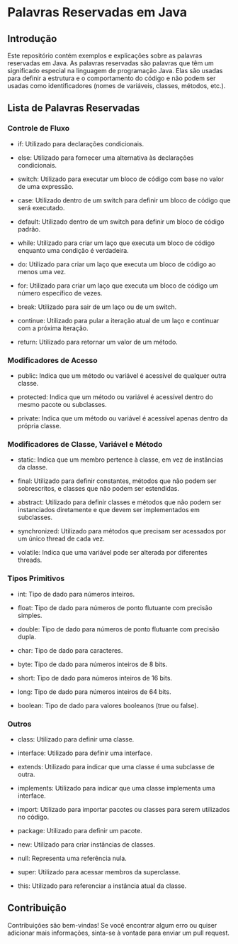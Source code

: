 # Palavras Reservadas em Java
## Introdução
Este repositório contém exemplos e explicações sobre as palavras reservadas em Java. As palavras reservadas são palavras que têm um significado especial na linguagem de programação Java. Elas são usadas para definir a estrutura e o comportamento do código e não podem ser usadas como identificadores (nomes de variáveis, classes, métodos, etc.).

## Lista de Palavras Reservadas
### Controle de Fluxo
- if: Utilizado para declarações condicionais.

- else: Utilizado para fornecer uma alternativa às declarações condicionais.

- switch: Utilizado para executar um bloco de código com base no valor de uma expressão.

- case: Utilizado dentro de um switch para definir um bloco de código que será executado.

- default: Utilizado dentro de um switch para definir um bloco de código padrão.

- while: Utilizado para criar um laço que executa um bloco de código enquanto uma condição é verdadeira.

- do: Utilizado para criar um laço que executa um bloco de código ao menos uma vez.

- for: Utilizado para criar um laço que executa um bloco de código um número específico de vezes.

- break: Utilizado para sair de um laço ou de um switch.

- continue: Utilizado para pular a iteração atual de um laço e continuar com a próxima iteração.

- return: Utilizado para retornar um valor de um método.

### Modificadores de Acesso
- public: Indica que um método ou variável é acessível de qualquer outra classe.

- protected: Indica que um método ou variável é acessível dentro do mesmo pacote ou subclasses.

- private: Indica que um método ou variável é acessível apenas dentro da própria classe.

### Modificadores de Classe, Variável e Método
- static: Indica que um membro pertence à classe, em vez de instâncias da classe.

- final: Utilizado para definir constantes, métodos que não podem ser sobrescritos, e classes que não podem ser estendidas.

- abstract: Utilizado para definir classes e métodos que não podem ser instanciados diretamente e que devem ser implementados em subclasses.

- synchronized: Utilizado para métodos que precisam ser acessados por um único thread de cada vez.

- volatile: Indica que uma variável pode ser alterada por diferentes threads.

### Tipos Primitivos
- int: Tipo de dado para números inteiros.

- float: Tipo de dado para números de ponto flutuante com precisão simples.

- double: Tipo de dado para números de ponto flutuante com precisão dupla.

- char: Tipo de dado para caracteres.

- byte: Tipo de dado para números inteiros de 8 bits.

- short: Tipo de dado para números inteiros de 16 bits.

- long: Tipo de dado para números inteiros de 64 bits.

- boolean: Tipo de dado para valores booleanos (true ou false).

### Outros
- class: Utilizado para definir uma classe.

- interface: Utilizado para definir uma interface.

- extends: Utilizado para indicar que uma classe é uma subclasse de outra.

- implements: Utilizado para indicar que uma classe implementa uma interface.

- import: Utilizado para importar pacotes ou classes para serem utilizados no código.

- package: Utilizado para definir um pacote.

- new: Utilizado para criar instâncias de classes.

- null: Representa uma referência nula.

- super: Utilizado para acessar membros da superclasse.

- this: Utilizado para referenciar a instância atual da classe.

## Contribuição
Contribuições são bem-vindas! Se você encontrar algum erro ou quiser adicionar mais informações, sinta-se à vontade para enviar um pull request.